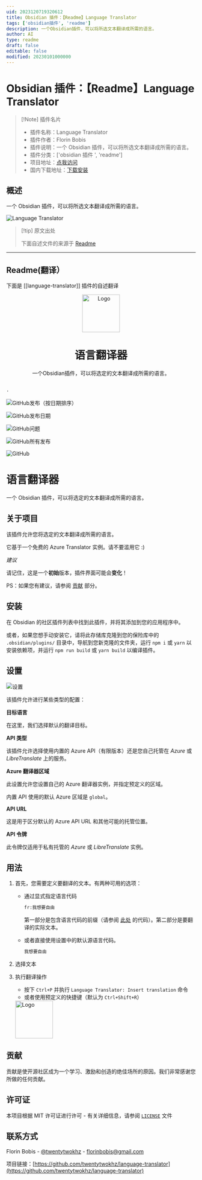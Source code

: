 ```yaml
---
uid: 2023120719320612
title: Obsidian 插件：【Readme】Language Translator
tags: ['obsidian插件', 'readme']
description: 一个Obsidian插件，可以将所选文本翻译成所需的语言。
author: AI
type: readme
draft: false
editable: false
modified: 20230101000000
---
```


# Obsidian 插件：【Readme】Language Translator

> [!Note] 插件名片
> - 插件名称：Language Translator
> - 插件作者：Florin Bobis
> - 插件说明：一个 Obsidian 插件，可以将所选文本翻译成所需的语言。
> - 插件分类：['obsidian 插件 ', 'readme']
> - 项目地址：[点我访问](https://github.com/twentytwokhz/language-translator)
> - 国内下载地址：[下载安装](https://pkmer.cn/products/plugin/pluginMarket/?language-translator)

## 概述

一个 Obsidian 插件，可以将所选文本翻译成所需的语言。

![Language Translator](https://cdn.pkmer.cn/covers/language-translator.jpeg!pkmer)

> [!tip] 原文出处
>
>下面自述文件的来源于 [Readme](https://ghproxy.net/https://raw.githubusercontent.com/twentytwokhz/language-translator/master/README.md)
>

---

## Readme(翻译）

下面是 [[language-translator]] 插件的自述翻译

<p align="center">
  <a href="https://github.com/twentytwokhz/language-translator">
    <img src="https://github.com/twentytwokhz/language-translator/raw/master/translator.png" alt="Logo" height=100>
  </a>
  <h1 align="center">语言翻译器</h1>

  <p align="center">
    一个Obsidian插件，可以将选定的文本翻译成所需的语言。
    <br />
    <br />

    ·
    
  </p>
</p>

![GitHub发布（按日期排序）](https://img.shields.io/github/v/release/twentytwokhz/language-translator)

![GitHub发布日期](https://img.shields.io/github/release-date/twentytwokhz/language-translator)

![GitHub问题](https://img.shields.io/github/issues/twentytwokhz/language-translator)

![GitHub所有发布](https://img.shields.io/github/downloads/twentytwokhz/language-translator/total)

![GitHub](https://img.shields.io/github/license/twentytwokhz/language-translator)

<!-- 关于项目 -->

# 语言翻译器

一个 Obsidian 插件，可以将选定的文本翻译成所需的语言。

## 关于项目

该插件允许您将选定的文本翻译成所需的语言。

它基于一个免费的 Azure Translator 实例。请不要滥用它 :)

_建议_

请记住，这是一个**初始**版本，插件界面可能会**变化**！

PS：如果您有建议，请参阅 [贡献](##Contributing) 部分。

## 安装

在 Obsidian 的社区插件列表中找到此插件，并将其添加到您的应用程序中。

或者，如果您想手动安装它，请将此存储库克隆到您的保险库中的 `.obsidian/plugins/` 目录中，导航到您新克隆的文件夹，运行 `npm i` 或 `yarn` 以安装依赖项，并运行 `npm run build` 或 `yarn build` 以编译插件。

## 设置

![设置](https://cdn.pkmer.cn/covers/language-translator_2_0.jpeg!pkmer)

该插件允许进行某些类型的配置：

**目标语言**

在这里，我们选择默认的翻译目标。

**API 类型**

该插件允许选择使用内置的 Azure API（有限版本）还是您自己托管在 _Azure_ 或 _LibreTranslate_ 上的服务。

**Azure 翻译器区域**

此设置允许您设置自己的 Azure 翻译器实例，并指定预定义的区域。

内置 API 使用的默认 Azure 区域是 `global`。

**API URL**

这是用于区分默认的 Azure API URL 和其他可能的托管位置。

**API 令牌**

此令牌仅适用于私有托管的 _Azure_ 或 _LibreTranslate_ 实例。

## 用法

1. 首先，您需要定义要翻译的文本。有两种可用的选项：
   - 通过显式指定语言代码

     ```markdown
     fr:我想要自由
     ```

     第一部分是包含语言代码的前缀（请参阅 [此处](https://docs.microsoft.com/en-us/azure/cognitive-services/translator/language-support) 的代码）。第二部分是要翻译的实际文本。

   - 或者直接使用设置中的默认源语言代码。

     ```markdown
     我想要自由
     ```

2. 选择文本
3. 执行翻译操作
   - 按下 `Ctrl+P` 并执行 `Language Translator: Insert translation` 命令
   - 或者使用预定义的快捷键（默认为 `Ctrl+Shift+R`）
   <img src="img/language-translator-command.png" alt="Logo" height=100>

<!-- CONTRIBUTING -->

## 贡献

贡献是使开源社区成为一个学习、激励和创造的绝佳场所的原因。我们非常感谢您所做的任何贡献。

## 许可证

本项目根据 MIT 许可证进行许可 - 有关详细信息，请参阅 [`LICENSE`](LICENSE) 文件

<!-- 联系方式 -->

## 联系方式

Florin Bobis - [@twentytwokhz](https://github.com/twentytwokhz) - florinbobis@gmail.com

项目链接：[https://github.com/twentytwokhz/language-translator](https://github.com/twentytwokhz/language-translator)
